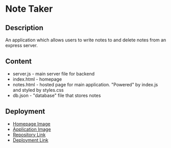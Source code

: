 # Note Taker

## Description 

An application which allows users to write notes to and delete notes from an express server. 

## Content

* server.js - main server file for backend
* index.html - homepage
* notes.html - hosted page for main application. "Powered" by index.js and styled by styles.css
* db.json - "database" file that stores notes

## Deployment

* [Homepage Image](./public/assets/img/index.png)
* [Application Image](./public/assets/img/notes.png)
* [Repository Link](https://github.com/gmpaier/note-taker)
* [Deployment Link]()
